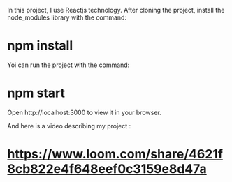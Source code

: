 In this project, I use Reactjs technology.
After cloning the project, install the node_modules library with the command:

# npm install

Yoi can run the project with the command:

# npm start

Open http://localhost:3000 to view it in your browser.

And here is a video describing my project :
# https://www.loom.com/share/4621f8cb822e4f648eef0c3159e8d47a
